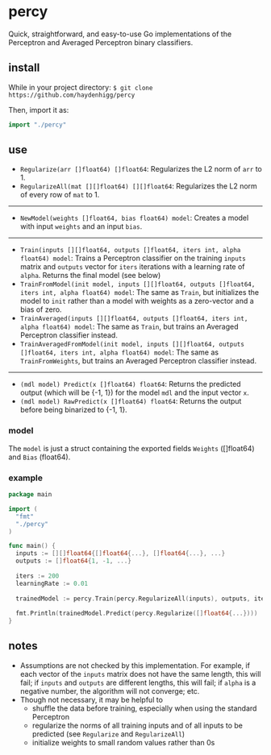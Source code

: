 # percy

Quick, straightforward, and easy-to-use Go implementations of the Perceptron and Averaged Perceptron binary classifiers.

## install

While in your project directory:
`$ git clone https://github.com/haydenhigg/percy`

Then, import it as:
```go
import "./percy"
```

## use

- `Regularize(arr []float64) []float64`: Regularizes the L2 norm of `arr` to 1.
- `RegularizeAll(mat [][]float64) [][]float64`: Regularizes the L2 norm of every row of `mat` to 1.
---
- `NewModel(weights []float64, bias float64) model`: Creates a model with input `weights` and an input `bias`.
---
- `Train(inputs [][]float64, outputs []float64, iters int, alpha float64) model`: Trains a Perceptron classifier on the training `inputs` matrix and `outputs` vector for `iters` iterations with a learning rate of `alpha`. Returns the final model (see below)
- `TrainFromModel(init model, inputs [][]float64, outputs []float64, iters int, alpha float64) model`: The same as `Train`, but initializes the model to `init` rather than a model with weights as a zero-vector and a bias of zero.
- `TrainAveraged(inputs [][]float64, outputs []float64, iters int, alpha float64) model`: The same as `Train`, but trains an Averaged Perceptron classifier instead.
- `TrainAveragedFromModel(init model, inputs [][]float64, outputs []float64, iters int, alpha float64) model`: The same as `TrainFromWeights`, but trains an Averaged Perceptron classifier instead.
---
- `(mdl model) Predict(x []float64) float64`: Returns the predicted output (which will be {-1, 1}) for the model `mdl` and the input vector `x`.
- `(mdl model) RawPredict(x []float64) float64`: Returns the output before being binarized to {-1, 1}.

### model

The `model` is just a struct containing the exported fields `Weights` ([]float64) and `Bias` (float64).

### example

```go
package main

import (
  "fmt"
  "./percy"
)

func main() {
  inputs := [][]float64{[]float64{...}, []float64{...}, ...}
  outputs := []float64{1, -1, ...}
  
  iters := 200
  learningRate := 0.01
  
  trainedModel := percy.Train(percy.RegularizeAll(inputs), outputs, iters, learningRate)
  
  fmt.Println(trainedModel.Predict(percy.Regularize([]float64{...})))
}
```

## notes

- Assumptions are not checked by this implementation. For example, if each vector of the `inputs` matrix does not have the same length, this will fail; if `inputs` and `outputs` are different lengths, this will fail; if `alpha` is a negative number, the algorithm will not converge; etc.
- Though not necessary, it may be helpful to
  - shuffle the data before training, especially when using the standard Perceptron
  - regularize the norms of all training inputs and of all inputs to be predicted (see `Regularize` and `RegularizeAll`)
  - initialize weights to small random values rather than 0s
